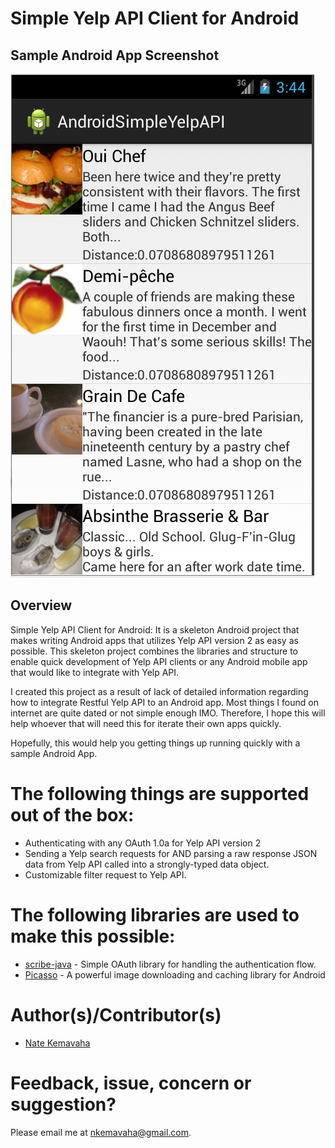 # Simple Yelp API Client for Android

## Sample Android App Screenshot
![Alt text](Android_apps_simpleYelpApi.PNG "Main App Screenshot")

## Overview
Simple Yelp API Client for Android:
It is a skeleton Android project that makes writing Android apps that utilizes Yelp API version 2 as easy as possible. 
This skeleton project combines the libraries and structure to enable quick development of Yelp API clients or any Android mobile app that would like to integrate with Yelp API.


I created this project as a result of lack of detailed information regarding how to integrate Restful Yelp API to an Android app.
Most things I found on internet are quite dated or not simple enough IMO. Therefore, I hope this will help whoever that will need this for iterate their own apps quickly.

Hopefully, this would help you getting things up running quickly with a sample Android App.


# The following things are supported out of the box:
 * Authenticating with any OAuth 1.0a for Yelp API version 2
 * Sending a Yelp search requests for AND parsing a raw response JSON data from Yelp API called into a strongly-typed data object.
 * Customizable filter request to Yelp API.


# The following libraries are used to make this possible:
 * [scribe-java](https://github.com/fernandezpablo85/scribe-java) - Simple OAuth library for handling the authentication flow.
 * [Picasso](https://github.com/square/picasso) - A powerful image downloading and caching library for Android
 
# Author(s)/Contributor(s)
* [Nate Kemavaha](https://github.com/boyserk84/)


# Feedback, issue, concern or suggestion?
Please email me at [nkemavaha@gmail.com](mailto:nkemavaha@gmail.com).

